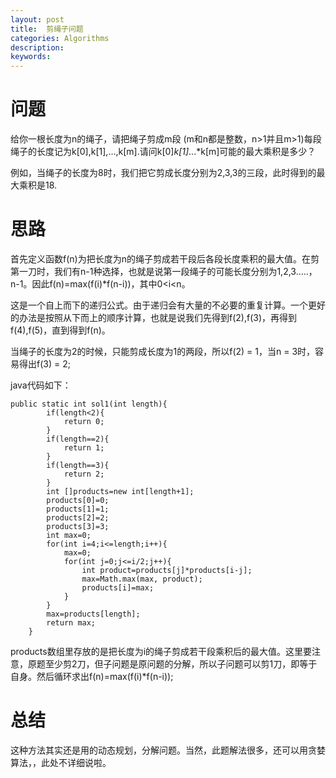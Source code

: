 ```yaml
---
layout: post
title:  剪绳子问题
categories: Algorithms
description: 
keywords: 
---
```



# 问题

给你一根长度为n的绳子，请把绳子剪成m段 (m和n都是整数，n>1并且m>1)每段绳子的长度记为k[0],k[1],...,k[m].请问k[0]*k[1]*...*k[m]可能的最大乘积是多少？

例如，当绳子的长度为8时，我们把它剪成长度分别为2,3,3的三段，此时得到的最大乘积是18.

# 思路

首先定义函数f(n)为把长度为n的绳子剪成若干段后各段长度乘积的最大值。在剪第一刀时，我们有n-1种选择，也就是说第一段绳子的可能长度分别为1,2,3.....，n-1。因此f(n)=max(f(i)*f(n-i))，其中0<i<n。

这是一个自上而下的递归公式。由于递归会有大量的不必要的重复计算。一个更好的办法是按照从下而上的顺序计算，也就是说我们先得到f(2),f(3)，再得到f(4),f(5)，直到得到f(n)。

当绳子的长度为2的时候，只能剪成长度为1的两段，所以f(2) = 1，当n = 3时，容易得出f(3) = 2;

java代码如下：

	public static int sol1(int length){
			if(length<2){
				return 0;
			}
			if(length==2){
				return 1;
			}
			if(length==3){
				return 2;
			}
			int []products=new int[length+1];
			products[0]=0;
			products[1]=1;
			products[2]=2;
			products[3]=3;
			int max=0;
			for(int i=4;i<=length;i++){
				max=0;
				for(int j=0;j<=i/2;j++){
					int product=products[j]*products[i-j];
					max=Math.max(max, product);
					products[i]=max;
				}
			}
			max=products[length];
			return max;
		}

products数组里存放的是把长度为i的绳子剪成若干段乘积后的最大值。这里要注意，原题至少剪2刀，但子问题是原问题的分解，所以子问题可以剪1刀，即等于自身。然后循环求出f(n)=max(f(i)*f(n-i));

# 总结
 
这种方法其实还是用的动态规划，分解问题。当然，此题解法很多，还可以用贪婪算法，，此处不详细说啦。
